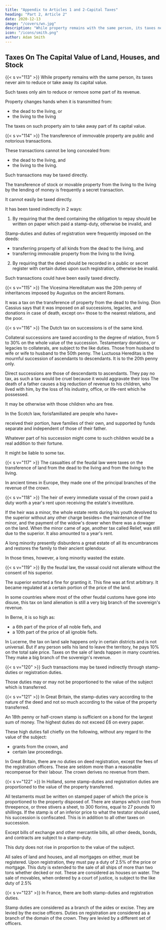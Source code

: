 ```yaml
---
title: "Appendix to Articles 1 and 2-Capital Taxes"
heading: "Part 2, Article 2"
date: 2020-12-13
image: "/covers/wn.jpg"
description: "While property remains with the same person, its taxes never aim to reduce or take away its capital value"
icon: "/icons/smith.png"
author: Adam Smith
---
```



## Taxes On The Capital Value of Land, Houses, and Stock


{{< s v="113" >}} While property remains with the same person, its taxes never aim to reduce or take away its capital value.

Such taxes only aim to reduce or remove some part of its revenue.

Property changes hands when it is transmitted from:
- the dead to the living, or
- the living to the living

The taxes on such property aim to take away part of its capital value.


{{< s v="114" >}} The transference of immovable property are public and notorious transactions.

These transactions cannot be long concealed from:
- the dead to the living, and
- the living to the living.

Such transactions may be taxed directly.

The transference of stock or movable property from the living to the living by the lending of money is frequently a secret transaction.

It cannot easily be taxed directly.

It has been taxed indirectly in 2 ways:

1. By requiring that the deed containing the obligation to repay should be written on paper which paid a stamp-duty, otherwise be invalid, and
    
Stamp-duties and duties of registration were frequently imposed on the deeds:
- transferring property of all kinds from the dead to the living, and
- transferring immovable property from the living to the living.

2. By requiring that the deed should be recorded in a public or secret register with certain duties upon such registration, otherwise be invalid.

Such transactions could have been easily taxed directly.


{{< s v="115" >}} The Vicesima Hereditatum was the 20th penny of inheritances imposed by Augustus on the ancient Romans.

It was a tax on the transference of property from the dead to the living.
Dion Cassius says that it was imposed on all successions, legacies, and donations in case of death, except on= 
those to the nearest relations, and
the poor.

{{< s v="116" >}} The Dutch tax on successions is of the same kind.

Collateral successions are taxed according to the degree of relation, from 5 to 30% on the whole value of the succession.
Testamentary donations, or legacies to collaterals, are subject to the like duties.
Those from husband to wife or wife to husband to the 50th penny.
The Luctuosa Hereditas is the mournful succession of ascendants to descendants.
It is to the 20th penny only.

Direct successions are those of descendants to ascendants.
They pay no tax, as such a tax would be cruel because it would aggravate their loss
The death of a father causes a big reduction of revenue to his children, who lived with him, by the loss of his industry, office, or life-rent which he possessed.

It may be otherwise with those children who are free.

In the Scotch law, forisfamiliated are people who have= 

received their portion,
have families of their own, and
supported by funds separate and independent of those of their father.

Whatever part of his succession might come to such children would be a real addition to their fortune.

It might be liable to some tax.


{{< s v="117" >}} The casualties of the feudal law were taxes on the transference of land from the dead to the living and from the living to the living.

In ancient times in Europe, they made one of the principal branches of the revenue of the crown.


{{< s v="118" >}} The heir of every immediate vassal of the crown paid a duty worth a year's rent upon receiving the estate's investiture.

If the heir was a minor, the whole estate rents during his youth devolved to the superior without any other charge besides= 
the maintenance of the minor, and
the payment of the widow's dower when there was a dowager on the land.
When the minor came of age, another tax called Relief, was still due to the superior.
It also amounted to a year's rent.

A long minority presently disburdens a great estate of all its encumbrances and restores the family to their ancient splendour.

In those times, however, a long minority wasted the estate.


{{< s v="119" >}} By the feudal law, the vassal could not alienate without the consent of his superior.

The superior extorted a fine for granting it.
This fine was at first arbitrary.
It became regulated at a certain portion of the price of the land.

In some countries where most of the other feudal customs have gone into disuse, this tax on land alienation is still a very big branch of the sovereign's revenue.

In Berne, it is so high as:
- a 6th part of the price of all noble fiefs, and
- a 10th part of the price of all ignoble fiefs.

In Lucerne, the tax on land sale happens only in certain districts and is not universal.
But if any person sells his land to leave the territory, he pays 10% on the total sale price.
Taxes on the sale of lands happen in many countries.
They make a big branch of the sovereign's revenue.


{{< s v="120" >}} Such transactions may be taxed indirectly through stamp-duties or registration duties.

Those duties may or may not be proportioned to the value of the subject which is transferred.


{{< s v="121" >}} In Great Britain, the stamp-duties vary according to the nature of the deed and not so much according to the value of the property transferred.

An 18th penny or half-crown stamp is sufficient on a bond for the largest sum of money.
The highest duties do not exceed £6 on every paper.

These high duties fall chiefly on the following, without any regard to the value of the subject:
- grants from the crown, and
- certain law proceedings.

In Great Britain, there are no duties on deed registration, except the fees of the registration officers.
These are seldom more than a reasonable recompense for their labour.
The crown derives no revenue from them.


{{< s v="122" >}} In Holland, some stamp-duties and registration duties are proportioned to the value of the property transferred.

All testaments must be written on stamped paper of which the price is proportioned to the property disposed of.
There are stamps which cost from threepence, or three stivers a sheet, to 300 florins, equal to 27 pounds 10 shillings.
If the stamp is of an inferior price to what the testator should used, his succession is confiscated.
This is in addition to all other taxes on succession.

Except bills of exchange and other mercantile bills, all other deeds, bonds, and contracts are subject to a stamp-duty.

This duty does not rise in proportion to the value of the subject.

All sales of land and houses, and all mortgages on either, must be registered.
Upon registration, they must pay a duty of 2.5% of the price or mortgage.
This duty is extended to the sale of all ships of more than two tons whether decked or not.
These are considered as houses on water.
The sale of movables, when ordered by a court of justice, is subject to the like duty of 2.5%


{{< s v="123" >}} In France, there are both stamp-duties and registration duties.

Stamp duties are considered as a branch of the aides or excise.
They are levied by the excise officers.
Duties on registration are considered as a branch of the domain of the crown.
They are levied by a different set of officers.


